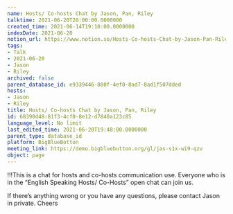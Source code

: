 ```yaml
---
name: Hosts/ Co-hosts Chat by Jason, Pan, Riley
talktime: 2021-06-20T20:00:00.0000000
created_time: 2021-06-14T19:10:00.0000000
indexDate: 2021-06-20
notion_url: https://www.notion.so/Hosts-Co-hosts-Chat-by-Jason-Pan-Riley-68390d4881f34cf08e12d7840a123c85
tags:
- Talk
- 2021-06-20
- Jason
- Riley
archived: false
parent_database_id: e9339446-880f-4ef0-8ad7-8ad1f507dded
hosts:
- Jason
- Riley
title: Hosts/ Co-hosts Chat by Jason, Pan, Riley
id: 68390d48-81f3-4cf0-8e12-d7840a123c85
language_level: No limit
last_edited_time: 2021-06-20T19:48:00.0000000
parent_type: database_id
platform: BigBlueBotton
meeting_link: https://demo.bigbluebutton.org/gl/jas-s1x-wi9-qzv
object: page
---
```


!!!This is a chat for hosts and co-hosts communication use. Everyone who is in the “English Speaking Hosts/ Co-Hosts” open chat can join us.

If there’s anything wrong or you have any questions, please contact Jason in private. Cheers

